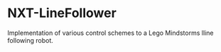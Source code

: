 # NXT-LineFollower
 Implementation of various control schemes to a Lego Mindstorms lline following robot.
